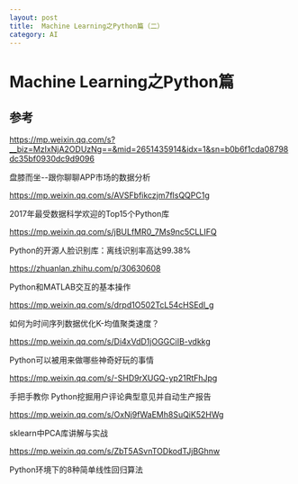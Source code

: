 ```yaml
---
layout: post
title:  Machine Learning之Python篇（二）
category: AI 
---
```


# Machine Learning之Python篇

## 参考

https://mp.weixin.qq.com/s?__biz=MzIxNjA2ODUzNg==&mid=2651435914&idx=1&sn=b0b6f1cda08798dc35bf0930dc9d9096

盘膝而坐--跟你聊聊APP市场的数据分析

https://mp.weixin.qq.com/s/AVSFbfikczjm7flsQQPC1g

2017年最受数据科学欢迎的Top15个Python库

https://mp.weixin.qq.com/s/jBULfMR0_7Ms9nc5CLLIFQ

Python的开源人脸识别库：离线识别率高达99.38%

https://zhuanlan.zhihu.com/p/30630608

Python和MATLAB交互的基本操作

https://mp.weixin.qq.com/s/drpd1O502TcL54cHSEdl_g

如何为时间序列数据优化K-均值聚类速度？

https://mp.weixin.qq.com/s/Di4xVdD1jOGGCiIB-vdkkg

Python可以被用来做哪些神奇好玩的事情

https://mp.weixin.qq.com/s/-SHD9rXUGQ-yp21RtFhJpg

手把手教你 Python挖掘用户评论典型意见并自动生产报告

https://mp.weixin.qq.com/s/OxNj9fWaEMh8SuQiK52HWg

sklearn中PCA库讲解与实战

https://mp.weixin.qq.com/s/ZbT5ASvnTODkodTJjBGhnw

Python环境下的8种简单线性回归算法

